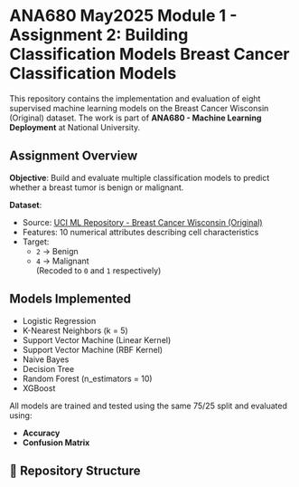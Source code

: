 # ANA680 May2025 Module 1 - Assignment 2: Building Classification Models Breast Cancer Classification Models

This repository contains the implementation and evaluation of eight supervised machine learning models on the Breast Cancer Wisconsin (Original) dataset. The work is part of **ANA680 - Machine Learning Deployment** at National University.

## Assignment Overview

**Objective**: Build and evaluate multiple classification models to predict whether a breast tumor is benign or malignant.

**Dataset**:  
- Source: [UCI ML Repository - Breast Cancer Wisconsin (Original)](https://archive.ics.uci.edu/ml/datasets/breast+cancer+wisconsin+(original))  
- Features: 10 numerical attributes describing cell characteristics  
- Target:  
  - `2` → Benign  
  - `4` → Malignant  
  (Recoded to `0` and `1` respectively)

## Models Implemented

- Logistic Regression  
- K-Nearest Neighbors (k = 5)  
- Support Vector Machine (Linear Kernel)  
- Support Vector Machine (RBF Kernel)  
- Naive Bayes  
- Decision Tree  
- Random Forest (n_estimators = 10)  
- XGBoost

All models are trained and tested using the same 75/25 split and evaluated using:
- **Accuracy**
- **Confusion Matrix**

## 📁 Repository Structure


